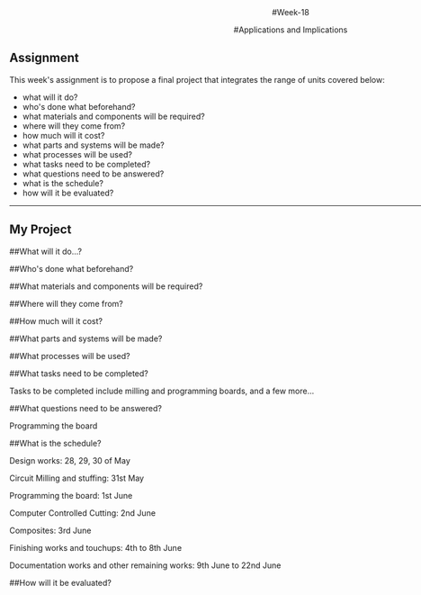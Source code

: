 <div style="width:1000px; margin:0 auto;">


<center>
#Week-18

#Applications and Implications
</center>



## Assignment

This week's assignment is to propose a final project that integrates the range of units covered below:

*    what will it do?
*    who's done what beforehand?
*    what materials and components will be required?
*    where will they come from?
*    how much will it cost?
*    what parts and systems will be made?
*    what processes will be used?
*    what tasks need to be completed?
*    what questions need to be answered?
*    what is the schedule?
*    how will it be evaluated?

--------------

## My Project



##What will it do...?



##Who's done what beforehand?



##What materials and components will be required?



##Where will they come from?



##How much will it cost?



##What parts and systems will be made?


##What processes will be used?


##What tasks need to be completed?

Tasks to be completed include milling and programming boards, and a few more...

##What questions need to be answered?

Programming the board

##What is the schedule?

Design works: 28, 29, 30 of May

Circuit Milling and stuffing: 31st May

Programming the board: 1st June

Computer Controlled Cutting: 2nd June

Composites: 3rd June

Finishing works and touchups: 4th to 8th June

Documentation works and other remaining works: 9th June to 22nd June


##How will it be evaluated?


</div>